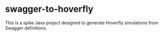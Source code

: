 # swagger-to-hoverfly

This is a spike Java project designed to generate Hoverfly simulations from Swagger definitions.
